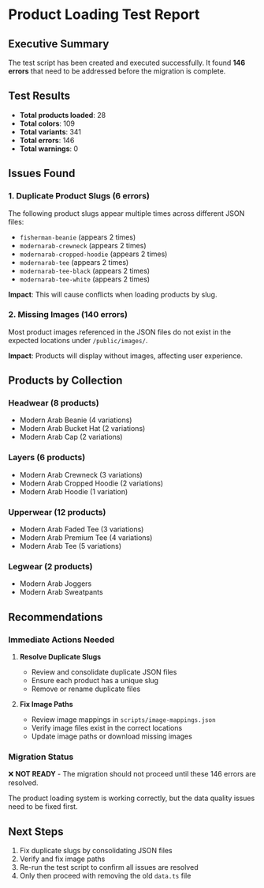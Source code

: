 # Product Loading Test Report

## Executive Summary

The test script has been created and executed successfully. It found **146 errors** that need to be addressed before the migration is complete.

## Test Results

- **Total products loaded**: 28
- **Total colors**: 109  
- **Total variants**: 341
- **Total errors**: 146
- **Total warnings**: 0

## Issues Found

### 1. Duplicate Product Slugs (6 errors)

The following product slugs appear multiple times across different JSON files:

- `fisherman-beanie` (appears 2 times)
- `modernarab-crewneck` (appears 2 times)
- `modernarab-cropped-hoodie` (appears 2 times)
- `modernarab-tee` (appears 2 times)
- `modernarab-tee-black` (appears 2 times)
- `modernarab-tee-white` (appears 2 times)

**Impact**: This will cause conflicts when loading products by slug.

### 2. Missing Images (140 errors)

Most product images referenced in the JSON files do not exist in the expected locations under `/public/images/`.

**Impact**: Products will display without images, affecting user experience.

## Products by Collection

### Headwear (8 products)
- Modern Arab Beanie (4 variations)
- Modern Arab Bucket Hat (2 variations) 
- Modern Arab Cap (2 variations)

### Layers (6 products)
- Modern Arab Crewneck (3 variations)
- Modern Arab Cropped Hoodie (2 variations)
- Modern Arab Hoodie (1 variation)

### Upperwear (12 products)
- Modern Arab Faded Tee (3 variations)
- Modern Arab Premium Tee (4 variations)
- Modern Arab Tee (5 variations)

### Legwear (2 products)
- Modern Arab Joggers
- Modern Arab Sweatpants

## Recommendations

### Immediate Actions Needed

1. **Resolve Duplicate Slugs**
   - Review and consolidate duplicate JSON files
   - Ensure each product has a unique slug
   - Remove or rename duplicate files

2. **Fix Image Paths**
   - Review image mappings in `scripts/image-mappings.json`
   - Verify image files exist in the correct locations
   - Update image paths or download missing images

### Migration Status

❌ **NOT READY** - The migration should not proceed until these 146 errors are resolved.

The product loading system is working correctly, but the data quality issues need to be fixed first.

## Next Steps

1. Fix duplicate slugs by consolidating JSON files
2. Verify and fix image paths
3. Re-run the test script to confirm all issues are resolved
4. Only then proceed with removing the old `data.ts` file